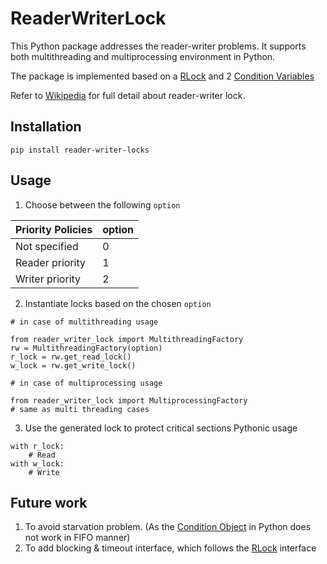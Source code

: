 # ReaderWriterLock

This Python package addresses the reader-writer problems. It supports both multithreading and multiprocessing environment in Python.

The package is implemented based on a [RLock](https://docs.python.org/3/library/threading.html#rlock-objects) and 2 [Condition Variables](https://docs.python.org/3/library/threading.html#condition-objects)

Refer to [Wikipedia](https://en.wikipedia.org/wiki/Readers%E2%80%93writer_lock) for full detail about reader-writer lock.


## Installation
`pip install reader-writer-locks`

## Usage
1. Choose between the following `option`

| Priority Policies | option |
|-------------------|--------|
| Not specified     | 0      |
| Reader priority   | 1      |
| Writer priority   | 2      |

2. Instantiate locks based on the chosen `option`

```
# in case of multithreading usage

from reader_writer_lock import MultithreadingFactory
rw = MultithreadingFactory(option)
r_lock = rw.get_read_lock()
w_lock = rw.get_write_lock()

# in case of multiprocessing usage

from reader_writer_lock import MultiprocessingFactory 
# same as multi threading cases
```

3. Use the generated lock to protect critical sections Pythonic usage

```
with r_lock:
    # Read
with w_lock:
    # Write
```

## Future work

1. To avoid starvation problem. (As the [Condition Object](https://docs.python.org/3/library/threading.html#condition-objects) in Python does not work in FIFO manner)
2. To add blocking & timeout interface, which follows the [RLock](https://docs.python.org/3/library/threading.html#rlock-objects) interface
